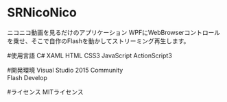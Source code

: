 # SRNicoNico
ニコニコ動画を見るだけのアプリケーション
WPFにWebBrowserコントロールを乗せ、そこで自作のFlashを動かしてストリーミング再生します。

#使用言語
C# XAML HTML CSS3 JavaScript ActionScript3

#開発環境
Visual Studio 2015 Community<br>
Flash Develop


#ライセンス
MITライセンス
